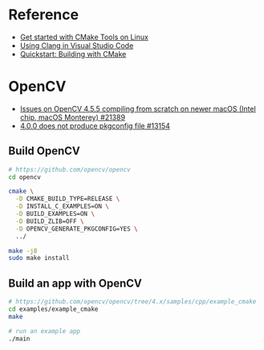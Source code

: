 # Reference

- [Get started with CMake Tools on Linux](https://code.visualstudio.com/docs/cpp/CMake-linux)
- [Using Clang in Visual Studio Code](https://code.visualstudio.com/docs/cpp/config-clang-mac)
- [Quickstart: Building with CMake](https://google.github.io/googletest/quickstart-cmake.html)

# OpenCV

- [Issues on OpenCV 4.5.5 compiling from scratch on newer macOS (Intel chip, macOS Monterey) #21389](https://github.com/opencv/opencv/issues/21389#issuecomment-1031193719)
- [4.0.0 does not produce pkgconfig file #13154](https://github.com/opencv/opencv/issues/13154#issuecomment-456652297)

## Build OpenCV

```bash
# https://github.com/opencv/opencv
cd opencv

cmake \
  -D CMAKE_BUILD_TYPE=RELEASE \
  -D INSTALL_C_EXAMPLES=ON \
  -D BUILD_EXAMPLES=ON \
  -D BUILD_ZLIB=OFF \
  -D OPENCV_GENERATE_PKGCONFIG=YES \
  ../

make -j8
sudo make install
```

## Build an app with OpenCV

```bash
# https://github.com/opencv/opencv/tree/4.x/samples/cpp/example_cmake
cd examples/example_cmake
make

# run an example app
./main
```
